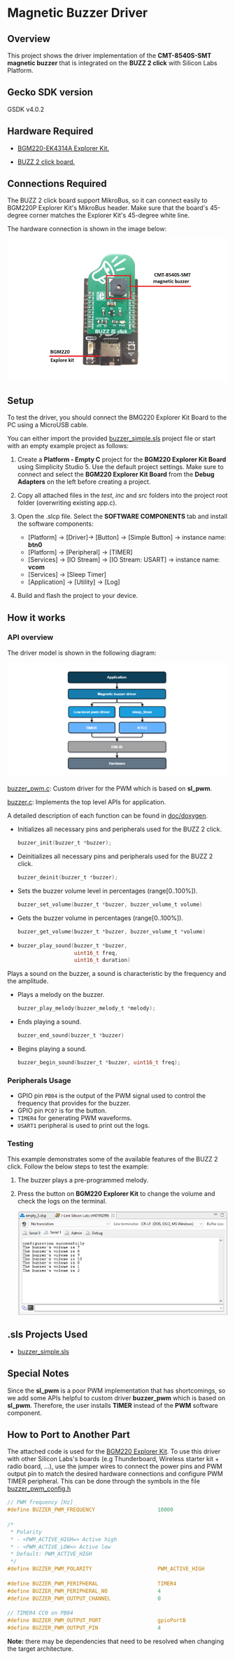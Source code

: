 # Magnetic Buzzer Driver #

## Overview ##

This project shows the driver implementation of the **CMT-8540S-SMT magnetic buzzer** that is integrated on the **BUZZ 2 click** with Silicon Labs Platform.

## Gecko SDK version ##

GSDK v4.0.2

## Hardware Required ##

- [BGM220-EK4314A Explorer Kit.](https://www.silabs.com/development-tools/wireless/bluetooth/bgm220-explorer-kit)

- [BUZZ 2 click board.](https://www.mikroe.com/buzz-2-click)

## Connections Required ##

The BUZZ 2 click board support MikroBus, so it can connect easily to BGM220P Explorer Kit's MikroBus header. Make sure that the board's 45-degree corner matches the Explorer Kit's 45-degree white line.

The hardware connection is shown in the image below:

![hardware connection](doc/images/hardware_connection.png)

## Setup ##

To test the driver, you should connect the BMG220 Explorer Kit Board to the PC using a MicroUSB cable.

You can either import the provided [buzzer_simple.sls](SimplicityStudio/buzzer_simple.sls) project file or start with an empty example project as follows:

1. Create a **Platform - Empty C** project for the **BGM220 Explorer Kit Board** using Simplicity Studio 5. Use the default project settings. Make sure to connect and select the **BGM220 Explorer Kit Board** from the **Debug Adapters** on the left before creating a project.

2. Copy all attached files in the _test_, _inc_ and _src_ folders into the project root folder (overwriting existing app.c).

3. Open the .slcp file. Select the **SOFTWARE COMPONENTS** tab and install the software components:

   - [Platform] →  [Driver]→ [Button] →  [Simple Button] → instance name: **btn0**
   - [Platform] →  [Peripheral] → [TIMER]
   - [Services] →  [IO Stream] → [IO Stream: USART] → instance name: **vcom**
   - [Services] →  [Sleep Timer]
   - [Application] →  [Utility] → [Log]

4. Build and flash the project to your device.

## How it works ##

### API overview ###

The driver model is shown in the following diagram:

![api_overview](doc/images/api_overview.png)

[buzzer_pwm.c](src/buzzer_pwm.c): Custom driver for the PWM which is based on **sl_pwm**.

[buzzer.c](src/buzzer.c): Implements the top level APIs for application.

A detailed description of each function can be found in [doc/doxygen](doc/doxygen/html/modules.html).

- Initializes all necessary pins and peripherals used for the BUZZ 2 click.

  ```C
  buzzer_init(buzzer_t *buzzer);
  ```

- Deinitializes all necessary pins and peripherals used for the BUZZ 2 click.

  ```C
  buzzer_deinit(buzzer_t *buzzer);
  ```

- Sets the buzzer volume level in percentages (range[0..100%]).

  ```C
  buzzer_set_volume(buzzer_t *buzzer, buzzer_volume_t volume)
  ```

- Gets the buzzer volume in percentages (range[0..100%]).

  ```C
  buzzer_get_volume(buzzer_t *buzzer, buzzer_volume_t *volume)
  ```

- ```C
  buzzer_play_sound(buzzer_t *buzzer,
                    uint16_t freq,
                    uint16_t duration)
  ```

Plays a sound on the buzzer, a sound is characteristic by the frequency and the amplitude.

- Plays a melody on the buzzer.

  ```C
  buzzer_play_melody(buzzer_melody_t *melody);
  ```

- Ends playing a sound.

  ```C
  buzzer_end_sound(buzzer_t *buzzer)
  ```

- Begins playing a sound.

  ```C
  buzzer_begin_sound(buzzer_t *buzzer, uint16_t freq);
  ```

### Peripherals Usage ###

- GPIO pin `PB04` is the output of the PWM signal used to control the frequency that provides for the buzzer.
- GPIO pin `PC07` is for the button.
- `TIMER4` for generating PWM waveforms.
- `USART1` peripheral is used to print out the logs.

### Testing ###

This example demonstrates some of the available features of the BUZZ 2 click. Follow the below steps to test the example:

1. The buzzer plays a pre-programmed melody.

2. Press the button on **BGM220 Explorer Kit** to change the volume and check the logs on the terminal.

    ![magnetic_buzzer_demo](doc/images/log.png)

## .sls Projects Used

- [buzzer_simple.sls](SimplicityStudio/buzzer_simple.sls)

## Special Notes ##

Since the **sl_pwm** is a poor PWM implementation that has shortcomings, so we add some APIs helpful to custom driver **buzzer_pwm** which is based on **sl_pwm**. Therefore, the user installs **TIMER** instead of the **PWM** software component.

## How to Port to Another Part ##

The attached code is used for the [BGM220 Explorer Kit](https://www.silabs.com/development-tools/wireless/bluetooth/bgm220-explorer-kit). To use this driver with other Silicon Labs's boards (e.g Thunderboard, Wireless starter kit + radio board, ...), use the jumper wires to connect the power pins and PWM output pin to match the desired hardware connections and configure PWM TIMER peripheral. This can be done through the symbols in the file [buzzer_pwm_config.h](inc/buzzer_pwm_config.h)

```C
// PWM frequency [Hz]
#define BUZZER_PWM_FREQUENCY                    10000

/*
 * Polarity
 * - <PWM_ACTIVE_HIGH=> Active high
 * - <PWM_ACTIVE_LOW=> Active low
 * Default: PWM_ACTIVE_HIGH
 */
#define BUZZER_PWM_POLARITY                     PWM_ACTIVE_HIGH

#define BUZZER_PWM_PERIPHERAL                   TIMER4
#define BUZZER_PWM_PERIPHERAL_NO                4
#define BUZZER_PWM_OUTPUT_CHANNEL               0

// TIMER4 CC0 on PB04
#define BUZZER_PWM_OUTPUT_PORT                  gpioPortB
#define BUZZER_PWM_OUTPUT_PIN                   4
```

**Note:** there may be dependencies that need to be resolved when changing the target architecture.
